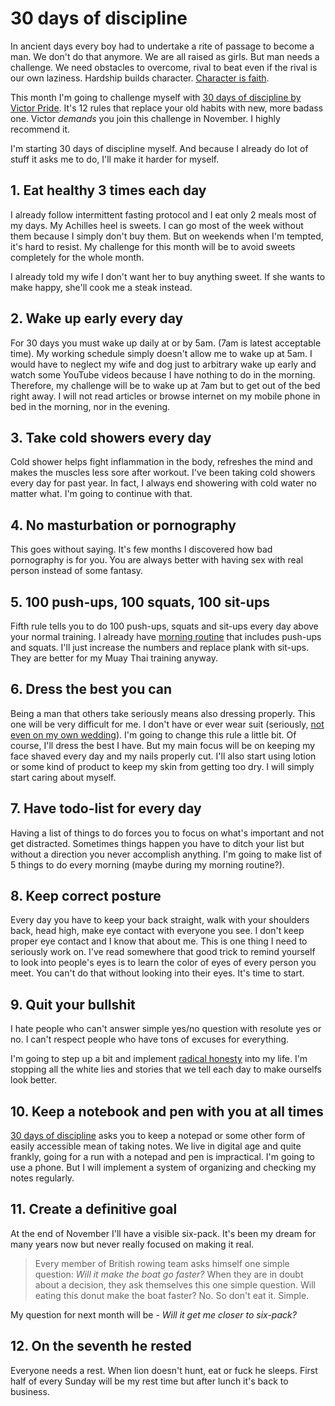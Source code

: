 # 30 days of discipline

In ancient days every boy had to undertake a rite of passage to become a man. We don't do that anymore. We are all raised as girls. But man needs a challenge. We need obstacles to overcome, rival to beat even if the rival is our own laziness. Hardship builds character. [Character is faith](https://en.wikiquote.org/wiki/Heraclitus).

This month I'm going to challenge myself with [30 days of discipline by Victor Pride](https://boldanddetermined.com/30-day-challenge/). It's 12 rules that replace your old habits with new, more badass one. Victor *demands* you join this challenge in November. I highly recommend it.

I'm starting 30 days of discipline myself. And because I already do lot of stuff it asks me to do, I'll make it harder for myself.

## 1. Eat healthy 3 times each day

I already follow intermittent fasting protocol and I eat only 2 meals most of my days. My Achilles heel is sweets. I can go most of the week without them because I simply don't buy them. But on weekends when I'm tempted, it's hard to resist. My challenge for this month will be to avoid sweets completely for the whole month.

I already told my wife I don't want her to buy anything sweet. If she wants to make happy, she'll cook me a steak instead.

## 2. Wake up early every day

For 30 days you must wake up daily at or by 5am. (7am is latest acceptable time). My working schedule simply doesn't allow me to wake up at 5am. I would have to neglect my wife and dog just to arbitrary wake up early and watch some YouTube videos because I have nothing to do in the morning. Therefore, my challenge will be to wake up at 7am but to get out of the bed right away. I will not read articles or browse internet on my mobile phone in bed in the morning, nor in the evening.

## 3. Take cold showers every day

Cold shower helps fight inflammation in the body, refreshes the mind and makes the muscles less sore after workout. I've been taking cold showers every day for past year. In fact, I always end showering with cold water no matter what. I'm going to continue with that.

## 4. No masturbation or pornography

This goes without saying. It's few months I discovered how bad pornography is for you. You are always better with having sex with real person instead of some fantasy.

## 5. 100 push-ups, 100 squats, 100 sit-ups

Fifth rule tells you to do 100 push-ups, squats and sit-ups every day above your normal training. I already have [morning routine](/articles/morning-routine) that includes push-ups and squats. I'll just increase the numbers and replace plank with sit-ups. They are better for my Muay Thai training anyway.

## 6. Dress the best you can

Being a man that others take seriously means also dressing properly. This one will be very difficult for me. I don't have or ever wear suit (seriously, [not even on my own wedding](/media/wedding.png)). I'm going to change this rule a little bit. Of course, I'll dress the best I have. But my main focus will be on keeping my face shaved every day and my nails properly cut. I'll also start using lotion or some kind of product to keep my skin from getting too dry. I will simply start caring about myself.

## 7. Have todo-list for every day

Having a list of things to do forces you to focus on what's important and not get distracted. Sometimes things happen you have to ditch your list but without a direction you never accomplish anything. I'm going to make list of 5 things to do every morning (maybe during my morning routine?).

## 8. Keep correct posture

Every day you have to keep your back straight, walk with your shoulders back, head high, make eye contact with everyone you see. I don't keep proper eye contact and I know that about me. This is one thing I need to seriously work on. I've read somewhere that good trick to remind yourself to look into people's eyes is to learn the color of eyes of every person you meet. You can't do that without looking into their eyes. It's time to start.

## 9. Quit your bullshit

I hate people who can't answer simple yes/no question with resolute yes or no. I can't respect people who have tons of excuses for everything.

I'm going to step up a bit and implement [radical honesty](https://en.wikipedia.org/wiki/Radical_Honesty) into my life. I'm stopping all the white lies and stories that we tell each day to make ourselfs look better.

## 10. Keep a notebook and pen with you at all times

[30 days of discipline](http://30daysofdiscipline.com/) asks you to keep a notepad or some other form of easily accessible mean of taking notes. We live in digital age and quite frankly, going for a run with a notepad and pen is impractical. I'm going to use a phone. But I will implement a system of organizing and checking my notes regularly.

## 11. Create a definitive goal

At the end of November I'll have a visible six-pack. It's been my dream for many years now but never really focused on making it real.

> Every member of British rowing team asks himself one simple question: *Will it make the boat go faster?* When they are in doubt about a decision, they ask themselves this one simple question. Will eating this donut make the boat faster? No. So don't eat it. Simple.

My question for next month will be - *Will it get me closer to six-pack?*

## 12. On the seventh he rested

Everyone needs a rest. When lion doesn't hunt, eat or fuck he sleeps. First half of every Sunday will be my rest time but after lunch it's back to business.
